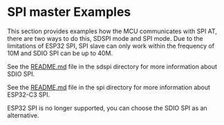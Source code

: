 # SPI master Examples

This section provides examples how the MCU communicates with SPI AT, there are two ways to do this, SDSPI mode and SPI mode. Due to the limitations of ESP32 SPI, SPI slave can only work within the frequency of 10M and SDIO SPI can be up to 40M.

See the [README.md](sdspi/README.md) file in the sdspi directory for more information about SDIO SPI.

See the [README.md](spi/esp32_c_series/README.md) file in the spi directory for more information about ESP32-C3 SPI.

ESP32 SPI is no longer supported, you can choose the SDIO SPI as an alternative.

